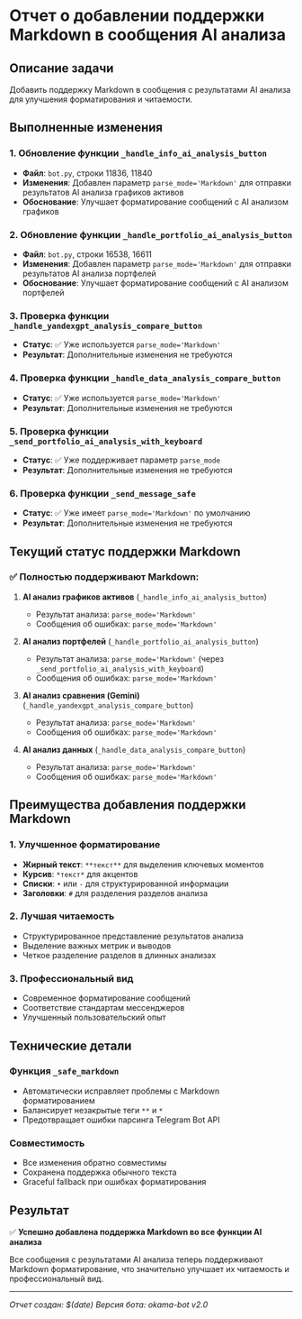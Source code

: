 # Отчет о добавлении поддержки Markdown в сообщения AI анализа

## Описание задачи
Добавить поддержку Markdown в сообщения с результатами AI анализа для улучшения форматирования и читаемости.

## Выполненные изменения

### 1. Обновление функции `_handle_info_ai_analysis_button`
- **Файл**: `bot.py`, строки 11836, 11840
- **Изменения**: Добавлен параметр `parse_mode='Markdown'` для отправки результатов AI анализа графиков активов
- **Обоснование**: Улучшает форматирование сообщений с AI анализом графиков

### 2. Обновление функции `_handle_portfolio_ai_analysis_button`
- **Файл**: `bot.py`, строки 16538, 16611
- **Изменения**: Добавлен параметр `parse_mode='Markdown'` для отправки результатов AI анализа портфелей
- **Обоснование**: Улучшает форматирование сообщений с AI анализом портфелей

### 3. Проверка функции `_handle_yandexgpt_analysis_compare_button`
- **Статус**: ✅ Уже используется `parse_mode='Markdown'`
- **Результат**: Дополнительные изменения не требуются

### 4. Проверка функции `_handle_data_analysis_compare_button`
- **Статус**: ✅ Уже используется `parse_mode='Markdown'`
- **Результат**: Дополнительные изменения не требуются

### 5. Проверка функции `_send_portfolio_ai_analysis_with_keyboard`
- **Статус**: ✅ Уже поддерживает параметр `parse_mode`
- **Результат**: Дополнительные изменения не требуются

### 6. Проверка функции `_send_message_safe`
- **Статус**: ✅ Уже имеет `parse_mode='Markdown'` по умолчанию
- **Результат**: Дополнительные изменения не требуются

## Текущий статус поддержки Markdown

### ✅ Полностью поддерживают Markdown:
1. **AI анализ графиков активов** (`_handle_info_ai_analysis_button`)
   - Результат анализа: `parse_mode='Markdown'`
   - Сообщения об ошибках: `parse_mode='Markdown'`

2. **AI анализ портфелей** (`_handle_portfolio_ai_analysis_button`)
   - Результат анализа: `parse_mode='Markdown'` (через `_send_portfolio_ai_analysis_with_keyboard`)
   - Сообщения об ошибках: `parse_mode='Markdown'`

3. **AI анализ сравнения (Gemini)** (`_handle_yandexgpt_analysis_compare_button`)
   - Результат анализа: `parse_mode='Markdown'`
   - Сообщения об ошибках: `parse_mode='Markdown'`

4. **AI анализ данных** (`_handle_data_analysis_compare_button`)
   - Результат анализа: `parse_mode='Markdown'`
   - Сообщения об ошибках: `parse_mode='Markdown'`

## Преимущества добавления поддержки Markdown

### 1. Улучшенное форматирование
- **Жирный текст**: `**текст**` для выделения ключевых моментов
- **Курсив**: `*текст*` для акцентов
- **Списки**: `•` или `-` для структурированной информации
- **Заголовки**: `#` для разделения разделов анализа

### 2. Лучшая читаемость
- Структурированное представление результатов анализа
- Выделение важных метрик и выводов
- Четкое разделение разделов в длинных анализах

### 3. Профессиональный вид
- Современное форматирование сообщений
- Соответствие стандартам мессенджеров
- Улучшенный пользовательский опыт

## Технические детали

### Функция `_safe_markdown`
- Автоматически исправляет проблемы с Markdown форматированием
- Балансирует незакрытые теги `**` и `*`
- Предотвращает ошибки парсинга Telegram Bot API

### Совместимость
- Все изменения обратно совместимы
- Сохранена поддержка обычного текста
- Graceful fallback при ошибках форматирования

## Результат
✅ **Успешно добавлена поддержка Markdown во все функции AI анализа**

Все сообщения с результатами AI анализа теперь поддерживают Markdown форматирование, что значительно улучшает их читаемость и профессиональный вид.

---
*Отчет создан: $(date)*
*Версия бота: okama-bot v2.0*
